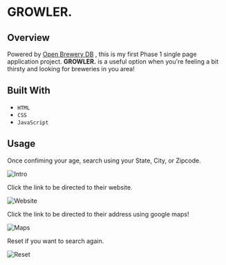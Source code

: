 # GROWLER.

## Overview
Powered by [Open Brewery DB](https://www.openbrewerydb.org/) , this is my first Phase 1 single page application project. **GROWLER.** is a useful option when you're feeling a bit thirsty and looking for breweries in you area!

## Built With
- `HTML`
- `CSS`
- `JavaScript`

## Usage
Once confiming your age, search using your State, City, or Zipcode.

![Intro](https://github.com/lorena171991/Phase-1-Project-Growler/assets/97490820/abb465f6-6ad3-43d6-8c92-d0cc37896958)


Click the link to be directed to their website.

![Website](https://github.com/lorena171991/Phase-1-Project-Growler/assets/97490820/b0c90231-474f-4831-9bc5-a884a0d52e61)

Click the link to be directed to their address using google maps!

![Maps](https://github.com/lorena171991/Phase-1-Project-Growler/assets/97490820/941beabd-5203-409a-96e9-867d2ccefd4f)

Reset if you want to search again.

![Reset](https://github.com/lorena171991/Phase-1-Project-Growler/assets/97490820/fee3651e-0526-48d0-9b62-ba4f9146b54a)